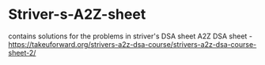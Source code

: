 # Striver-s-A2Z-sheet
contains solutions for the problems in striver's DSA sheet
A2Z DSA sheet - 
https://takeuforward.org/strivers-a2z-dsa-course/strivers-a2z-dsa-course-sheet-2/
